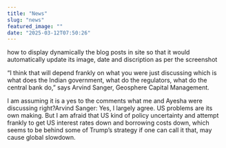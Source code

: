```yaml
---
title: "News" 
slug: "news"
featured_image: ""
date: "2025-03-12T07:50:26"
---
```

how to display dynamically the blog posts in site so that it would automatically
update its image, date and discription as per the screenshot



“I think that will depend frankly on what you were just discussing which is what
does the Indian government, what do the regulators, what do the central bank
do,” says Arvind Sanger, Geosphere Capital Management.

I am assuming it is a yes to the comments what me and Ayesha were discussing
right?Arvind Sanger: Yes, I largely agree. US problems are its own making. But I
am afraid that US kind of policy uncertainty and attempt frankly to get US
interest rates down and borrowing costs down, which seems to be behind some of
Trump’s strategy if one can call it that, may cause global slowdown.